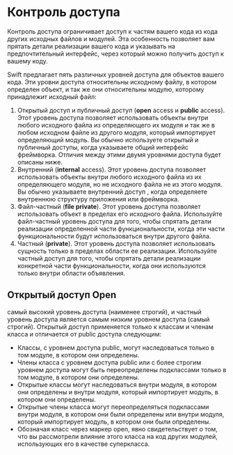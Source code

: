 # Контроль доступа

Контроль доступа ограничивает доступ к частям вашего кода из кода других исходных файлов и модулей. Эта особенность позволяет вам прятать детали реализации вашего кода и указывать на предпочтительный интерфейс, через который можно получить доступ к вашему коду.

Swift предлагает пять различных уровней доступа для объектов вашего кода. Эти уровни доступа относительны исходному файлу, в котором определен объект, и так же они относительны модулю, которому принадлежит исходный файл:
1. Открытый доступ и публичный доступ (**open** access и **public** access). Этот уровень доступа позволяет использовать объекты внутри любого исходного файла из определяющего их модуля и так же в любом исходном файле из другого модуля, который импортирует определяющий модуль. Вы обычно используете открытый и публичный доступы, когда указываете общий интерфейс фреймворка. Отличия между этими двумя уровнями доступа будет описаны ниже.
2. Внутренний (**internal** access). Этот уровень доступа позволяет использовать объекты внутри любого исходного файла из их определяющего модуля, но не исходного файла не из этого модуля. Вы обычно указываете внутренний доступ , когда определяете внутреннюю структуру приложения или фреймворка.
3. Файл-частный (**file private**). Этот уровень доступа позволяет использовать объект в пределах его исходного файла. Используйте файл-частный уровень доступа для того, чтобы спрятать детали реализации определенной части функциональности, когда эти части функциональности будут использоваться внутри другого файла.
4. Частный (**private**). Этот уровень доступа позволяет использовать сущность только в пределах области ее реализации. Используйте частный доступ для того, чтобы спрятать детали реализации конкретной части функциональности, когда они используются только внутри области объявления.

## Открытый доступ Open
самый высокий уровень доступа (наименее строгий), и частный уровень доступа является самым низким уровнем доступа (самый строгий).
Открытый доступ применяется только к классам и членам класса и отличается от public доступа следующим:
 - Классы, с уровнем доступа public, могут наследоваться только в том модуле, в котором они определены.
 - Члены класса с уровнем доступа public или с более строгим уровнем доступа могут быть переопределены подклассами только в том модуле, в котором они определены.
 - Открытые классы могут наследоваться внутри модуля, в котором они определены и внутри модуля, который импортирует модуль, в котором они определены.
 - Открытые члены класса могут переопределяться подклассами внутри модуля, в котором они были определены или внутри модуля, который импортирует модуль, в котором они были определены.
 - Обозначая класс через маркер open, явно свидетельствует о том, что вы рассмотрели влияние этого класса на код других модулей, использующих его в качестве суперкласса.

